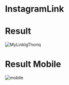 # InstagramLink
# Result 
![MyLinkIgThoriq](https://user-images.githubusercontent.com/72277295/180112670-ffe58f12-cc9c-4b54-a19a-9c598e7c7e51.png)

# Result Mobile
![mobile](https://user-images.githubusercontent.com/72277295/180112674-951c843c-4d7c-4f0b-b18a-f5e8493b0a67.png)
